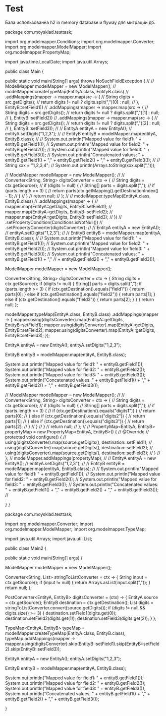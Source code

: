 # Test
Бала использованна h2 in memory database и flyway для миграции дб. 

 
package com.moysklad.testtask;

import org.modelmapper.Conditions;
import org.modelmapper.Converter;
import org.modelmapper.ModelMapper;
import org.modelmapper.PropertyMap;

import java.time.LocalDate;
import java.util.Arrays;

public class Main {


public static void main(String[] args) throws NoSuchFieldException {
//
// ModelMapper modelMapper = new ModelMapper();
// modelMapper.createTypeMap(EntityA.class, EntityB.class)
// .addMappings(mapper -> mapper.map(src -> {
// String digits = src.getDigits();
// return digits != null ? digits.split(",")[0] : null;
// }, EntityB::setField1))
// .addMappings(mapper -> mapper.map(src -> {
// String digits = src.getDigits();
// return digits != null ? digits.split(",")[1] : null;
// }, EntityB::setField2))
// .addMappings(mapper -> mapper.map(src -> {
// String digits = src.getDigits();
// return digits != null ? digits.split(",")[2] : null;
// }, EntityB::setField3));
//
// EntityA entityA = new EntityA();
// entityA.setDigits("1,2,3");
//
// EntityB entityB = modelMapper.map(entityA, EntityB.class);
//
// System.out.println("Mapped value for field1: " + entityB.getField1());
// System.out.println("Mapped value for field2: " + entityB.getField2());
// System.out.println("Mapped value for field3: " + entityB.getField3());
// System.out.println("Concatenated values: " + entityB.getField1() + "," + entityB.getField2() + "," + entityB.getField3());
//
// String xxx = "1,2,3,4";
// System.out.println(Arrays.toString(xxx.split(",")));



// ModelMapper modelMapper = new ModelMapper();
//
// Converter<String, String> digitsConverter = ctx -> {
// String digits = ctx.getSource();
// if (digits != null) {
// String[] parts = digits.split(",");
// if (parts.length >= 3) {
// return parts[ctx.getMapping().getDestinationIndex() - 1];
// }
// }
// return null;
// };
//
// modelMapper.typeMap(EntityA.class, EntityB.class)
// .addMappings(mapper -> {
// mapper.map(EntityA::getDigits, EntityB::setField1);
// mapper.map(EntityA::getDigits, EntityB::setField2);
// mapper.map(EntityA::getDigits, EntityB::setField3);
// })
// .setPropertyCondition(Conditions.isNotNull())
// .setPropertyConverter(digitsConverter);
//
// EntityA entityA = new EntityA();
// entityA.setDigits("1,2,3");
//
// EntityB entityB = modelMapper.map(entityA, EntityB.class);
//
// System.out.println("Mapped value for field1: " + entityB.getField1());
// System.out.println("Mapped value for field2: " + entityB.getField2());
// System.out.println("Mapped value for field3: " + entityB.getField3());
// System.out.println("Concatenated values: " + entityB.getField1() + ","
// + entityB.getField2() + "," + entityB.getField3());

ModelMapper modelMapper = new ModelMapper();

Converter<String, String> digitsConverter = ctx -> {
String digits = ctx.getSource();
if (digits != null) {
String[] parts = digits.split(",");
if (parts.length >= 3) {
if (ctx.getDestination().equals("field1")) {
return parts[0];
} else if (ctx.getDestination().equals("field2")) {
return parts[1];
} else if (ctx.getDestination().equals("field3")) {
return parts[2];
}
}
}
return null;
};

modelMapper.typeMap(EntityA.class, EntityB.class)
.addMappings(mapper -> {
mapper.using(digitsConverter).map(EntityA::getDigits, EntityB::setField1);
mapper.using(digitsConverter).map(EntityA::getDigits, EntityB::setField2);
mapper.using(digitsConverter).map(EntityA::getDigits, EntityB::setField3);
});

EntityA entityA = new EntityA();
entityA.setDigits("1,2,3");

EntityB entityB = modelMapper.map(entityA, EntityB.class);

System.out.println("Mapped value for field1: " + entityB.getField1());
System.out.println("Mapped value for field2: " + entityB.getField2());
System.out.println("Mapped value for field3: " + entityB.getField3());
System.out.println("Concatenated values: " + entityB.getField1() + "," + entityB.getField2() + "," + entityB.getField3());

// ModelMapper modelMapper = new ModelMapper();
//
// Converter<String, String> digitsConverter = ctx -> {
// String digits = ctx.getSource();
// if (digits != null) {
// String[] parts = digits.split(",");
// if (parts.length >= 3) {
// if (ctx.getDestination().equals("digits1")) {
// return parts[0];
// } else if (ctx.getDestination().equals("digits2")) {
// return parts[1];
// } else if (ctx.getDestination().equals("digits3")) {
// return parts[2];
// }
// }
// }
// return null;
// };
//
// PropertyMap<EntityA, EntityB> propertyMap = new PropertyMap<EntityA, EntityB>() {
// @Override
// protected void configure() {
// using(digitsConverter).map(source.getDigits(), destination::setField1);
// using(digitsConverter).map(source.getDigits(), destination::setField2);
// using(digitsConverter).map(source.getDigits(), destination::setField3);
// }
// };
// modelMapper.addMappings(propertyMap);
//
// EntityA entityA = new EntityA();
// entityA.setDigits("1,2,3");
//
// EntityB entityB = modelMapper.map(entityA, EntityB.class);
//
// System.out.println("Mapped value for field1: " + entityB.getField1());
// System.out.println("Mapped value for field2: " + entityB.getField2());
// System.out.println("Mapped value for field3: " + entityB.getField3());
// System.out.println("Concatenated values: " + entityB.getField1() + "," + entityB.getField2() + "," + entityB.getField3());
//

}
}






 
package com.moysklad.testtask;

import org.modelmapper.Converter;
import org.modelmapper.ModelMapper;
import org.modelmapper.TypeMap;

import java.util.Arrays;
import java.util.List;

public class Main2 {

public static void main(String[] args) {


ModelMapper modelMapper = new ModelMapper();

Converter<String, List<String>> stringToListConverter = ctx -> {
String input = ctx.getSource();
if (input != null) {
return Arrays.asList(input.split(","));
}
return null;
};

PostConverter<EntityA, EntityB> digitsConverter = (ctx) -> {
EntityA source = ctx.getSource();
EntityB destination = ctx.getDestination();
List<String> digits = stringToListConverter.convert(source.getDigits());
if (digits != null && digits.size() >= 3) {
destination.setField1(digits.get(0));
destination.setField2(digits.get(1));
destination.setField3(digits.get(2));
}
};

TypeMap<EntityA, EntityB> typeMap = modelMapper.createTypeMap(EntityA.class, EntityB.class);
typeMap.addMappings(mapper -> mapper.using(digitsConverter).skip(EntityB::setField1).skip(EntityB::setField2).skip(EntityB::setField3));

EntityA entityA = new EntityA();
entityA.setDigits("1,2,3");

EntityB entityB = modelMapper.map(entityA, EntityB.class);

System.out.println("Mapped value for field1: " + entityB.getField1());
System.out.println("Mapped value for field2: " + entityB.getField2());
System.out.println("Mapped value for field3: " + entityB.getField3());
System.out.println("Concatenated values: " + entityB.getField1() + "," + entityB.getField2() + "," + entityB.getField3());



}

